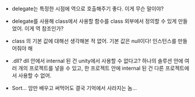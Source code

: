 - delegate는 특정한 시점에 역으로 호출해주기 좋다. 이게 무슨 말이야?

- delegate를 사용해 class에서 사용할 함수를 class 외부에서 정의할 수 있게 만들었어. 이게 역 참조인가?

- class 의 기본 값에 대해선 생각해본 적 없어. 기본 값은 null이다! 인스턴스를 만들어줘야 해

- .dll? dll 안에서 internal 된 건 unity에서 사용할 수 없다고? 하나의 솔루션 안에 여러 개의 프로젝트를 넣을 수 있고, 한 프로젝트 안에 internal 된 건 다른 프로젝트에서 사용할 수 없어. 

- Sort... 암만 배우고 써먹어도 결국 기억에서 사라지는 놈...